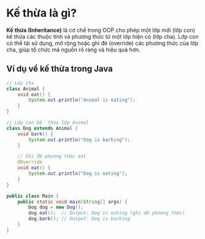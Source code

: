 # Kế thừa là gì?

**Kế thừa (Inheritance)** là cơ chế trong OOP cho phép một lớp mới (lớp con) kế thừa các thuộc tính và phương thức từ
một lớp hiện có (lớp cha). Lớp con có thể tái sử dụng, mở rộng hoặc ghi đè (override) các phương thức của lớp cha, giúp
tổ chức mã nguồn rõ ràng và hiệu quả hơn.

## Ví dụ về kế thừa trong Java

```java
// Lớp cha
class Animal {
    void eat() {
        System.out.println("Animal is eating");
    }
}

// Lớp con kế thừa lớp Animal
class Dog extends Animal {
    void bark() {
        System.out.println("Dog is barking");
    }

    // Ghi đè phương thức eat
    @Override
    void eat() {
        System.out.println("Dog is eating");
    }
}

public class Main {
    public static void main(String[] args) {
        Dog dog = new Dog();
        dog.eat();  // Output: Dog is eating (ghi đè phương thức)
        dog.bark(); // Output: Dog is barking
    }
}

```